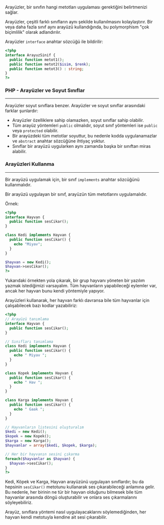 Arayüzler, bir sınıfın hangi metotları uygulaması gerektiğini belirtmenizi sağlar.

Arayüzler, çeşitli farklı sınıfların aynı şekilde kullanılmasını kolaylaştırır. Bir veya daha fazla sınıf aynı arayüzü kullandığında, bu polymorphism "çok biçimlilik" olarak adlandırılır.

Arayüzler `interface` anahtar sözcüğü ile bildirilir:

```PHP title:'interface Syntax'
<?php
interface ArayuzSinif {
  public function metot1();
  public function metot2($isim, $renk);
  public function metot3() : string;
}
?>
```

### PHP - Arayüzler ve Soyut Sınıflar
---
Arayüzler soyut sınıflara benzer. Arayüzler ve soyut sınıflar arasındaki farklar şunlardır:

- Arayüzler özelliklere sahip olamazken, soyut sınıflar sahip olabilir.
- Tüm arayüz yöntemleri `public` olmalıdır, soyut sınıf yöntemleri ise `public` veya `protected` olabilir.
- Bir arayüzdeki tüm metotlar soyuttur, bu nedenle kodda uygulanamazlar ve `abstract` anahtar sözcüğüne ihtiyaç yoktur.
- Sınıflar bir arayüzü uygularken aynı zamanda başka bir sınıftan miras alabilir.

### Arayüzleri Kullanma
---
Bir arayüzü uygulamak için, bir sınıf `implements` anahtar sözcüğünü kullanmalıdır.

Bir arayüzü uygulayan bir sınıf, arayüzün tüm metotlarını uygulamalıdır.

Örnek:

```PHP title:'Interface kullanımı'
<?php
interface Hayvan {
  public function sesCikar();
}

class Kedi implements Hayvan {
  public function sesCikar() {
    echo "Miyav";
  }
}

$hayvan = new Kedi();
$hayvan->sesCikar();
?>
```

Yukarıdaki örnekten yola çıkarak, bir grup hayvanı yöneten bir yazılım yazmak istediğimizi varsayalım. Tüm hayvanların yapabileceği eylemler var, ancak her hayvan bunu kendi yöntemiyle yapıyor.

Arayüzleri kullanarak, her hayvan farklı davransa bile tüm hayvanlar için çalışabilecek bazı kodlar yazabiliriz:

```PHP title:'Birden fazla arayüz kullanan sınıflar'
<?php
// Arayüzü tanımlama
interface Hayvan {
  public function sesCikar();
}

// Sınıfları tanımlama
class Kedi implements Hayvan {
  public function sesCikar() {
    echo " Miyav ";
  }
}

class Kopek implements Hayvan {
  public function sesCikar() {
    echo " Hav ";
  }
}

class Karga implements Hayvan {
  public function sesCikar() {
    echo " Gaak ";
  }
}

// Hayvanların listesini oluşturalım
$kedi = new Kedi();
$kopek = new Kopek();
$karga = new Karga();
$hayvanlar = array($kedi, $kopek, $karga);

// Her bir hayvanın sesini çıkarma
foreach($hayvanlar as $hayvan) {
  $hayvan->sesCikar();
}
?>
```

Kedi, Köpek ve Karga, Hayvan arayüzünü uygulayan sınıflardır; bu da hepsinin `sesCikar()` metotunu kullanarak ses çıkarabileceği anlamına gelir. Bu nedenle, her birinin ne tür bir hayvan olduğunu bilmesek bile tüm hayvanlar arasında döngü oluşturabilir ve onlara ses çıkarmalarını söyleyebiliriz.

Arayüz, sınıflara yöntemi nasıl uygulayacaklarını söylemediğinden, her hayvan kendi metotuyla kendine ait sesi çıkarabilir.

